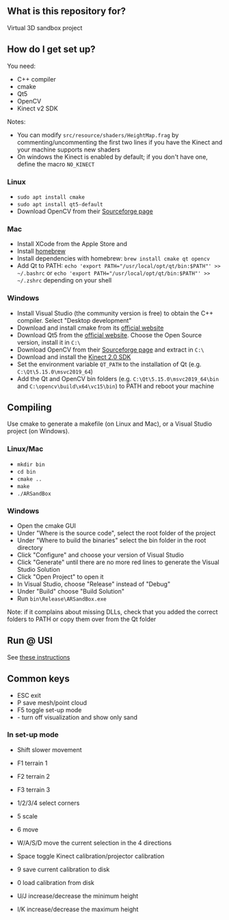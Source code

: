 ## What is this repository for?
Virtual 3D sandbox project


## How do I get set up?
You need:

* C++ compiler
* cmake
* Qt5
* OpenCV
* Kinect v2 SDK

Notes:
* You can modify `src/resource/shaders/HeightMap.frag` by commenting/uncommenting the first two lines if you have the Kinect and your machine supports new shaders
* On windows the Kinect is enabled by default; if you don't have one, define the macro `NO_KINECT`


### Linux
* `sudo apt install cmake`
* `sudo apt install qt5-default`
* Download OpenCV from their [Sourceforge page](https://sourceforge.net/projects/opencvlibrary/)

### Mac
* Install XCode from the Apple Store and 
* Install [homebrew](https://brew.sh/)
* Install dependencies with homebrew: `brew install cmake qt opencv`
* Add Qt to PATH: `echo 'export PATH="/usr/local/opt/qt/bin:$PATH"' >> ~/.bashrc` or `echo 'export PATH="/usr/local/opt/qt/bin:$PATH"' >> ~/.zshrc` depending on your shell
 
### Windows
* Install Visual Studio (the community version is free) to obtain the C++ compiler. Select "Desktop development"
* Download and install cmake from its [official website](https://cmake.org/download/)
* Download Qt5 from the [official website](https://www.qt.io/download/). Choose the Open Source version, install it in `C:\`
* Download OpenCV from their [Sourceforge page](https://sourceforge.net/projects/opencvlibrary/) and extract in `C:\`
* Download and install the [Kinect 2.0 SDK](https://www.microsoft.com/en-us/download/details.aspx?id=44561)
* Set the environment variable `QT_PATH` to the installation of Qt (e.g. `C:\Qt\5.15.0\msvc2019_64`)
* Add the Qt and OpenCV bin folders (e.g. `C:\Qt\5.15.0\msvc2019_64\bin` and `C:\opencv\build\x64\vc15\bin`) to PATH and reboot your machine


## Compiling
Use cmake to generate a makefile (on Linux and Mac), or a Visual Studio project (on Windows).

### Linux/Mac
* `mkdir bin`
* `cd bin`
* `cmake ..`
* `make`
* `./ARSandBox`

### Windows
* Open the cmake GUI
* Under "Where is the source code", select the root folder of the project
* Under "Where to build the binaries" select the bin folder in the root directory
* Click "Configure" and choose your version of Visual Studio
* Click "Generate" until there are no more red lines to generate the Visual Studio Solution
* Click "Open Project" to open it
* In Visual Studio, choose "Release" instead of "Debug"
* Under "Build" choose "Build Solution"
* Run `bin\Release\ARSandBox.exe`

Note: if it complains about missing DLLs, check that you added the correct folders to PATH
or copy them over from the Qt folder


## Run @ USI
See [these instructions](https://github.com/USI-Showroom/ARSandBox/blob/master/docs/ARSandBox_manual_ITA.pdf)


## Common keys
* ESC         exit
* P           save mesh/point cloud
* F5          toggle set-up mode
* -<minus>    turn off visualization and show only sand

  
### In set-up mode
* Shift       slower movement

* F1          terrain 1
* F2          terrain 2
* F3          terrain 3

* 1/2/3/4     select corners
* 5           scale
* 6           move

* W/A/S/D     move the current selection in the 4 directions

* Space       toggle Kinect calibration/projector calibration

* 9           save current calibration to disk
* 0           load calibration from disk

* U/J         increase/decrease the minimum height
* I/K         increase/decrease the maximum height
